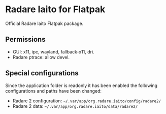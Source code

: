 # Radare Iaito for Flatpak

Official Radare Iaito Flatpak package.

<!--
<a href='https://flathub.org/apps/details/org.radare.iaito'><img width='120' alt='Download on Flathub' src='https://flathub.org/assets/badges/flathub-badge-en.png'/></a>
-->

## Permissions

- GUI: x11, ipc, wayland, fallback-x11, dri.
- Radare ptrace: allow devel.

## Special configurations

Since the application folder is readonly it has been enabled the following configurations and paths have been changed:

- Radare 2 configuration: `~/.var/app/org.radare.iaito/config/radare2/`
- Radare 2 data: `~/.var/app/org.radare.iaito/data/radare2/`
